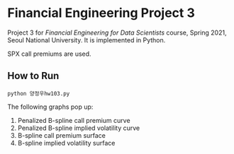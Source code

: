 # Financial Engineering Project 3

Project 3 for *Financial Engineering for Data Scientists* course, Spring 2021, Seoul National University. It is implemented in Python.

SPX call premiums are used.

## How to Run 

    python 양정우hw103.py

The following graphs pop up:
1. Penalized B-spline call premium curve
1. Penalized B-spline implied volatility curve
1. B-spline call premium surface
1. B-spline implied volatility surface
